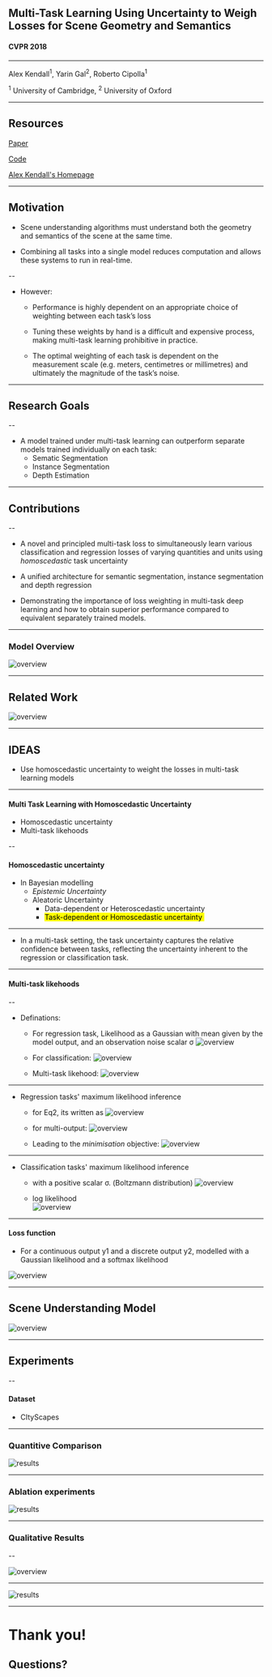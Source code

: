 
## Multi-Task Learning Using Uncertainty to Weigh Losses for Scene Geometry and Semantics

#### CVPR 2018

---

Alex Kendall<sup>1</sup>, Yarin Gal<sup>2</sup>, Roberto Cipolla<sup>1</sup>

<sup>1</sup> University of Cambridge, <sup>2</sup> University of Oxford

---

## Resources

[Paper](https://arxiv.org/pdf/1705.07115.pdf)

[Code](https://github.com/yaringal/multi-task-learning-example)

[Alex Kendall's Homepage](https://alexgkendall.com/research/)

---

##  Motivation

- Scene understanding algorithms must understand both the geometry and
semantics of the scene at the same time.

- Combining all tasks into a single model reduces computation and allows these systems to run in real-time.

--

- However:

  * Performance is highly dependent on an appropriate choice of weighting between each task’s loss

  * Tuning these weights by hand is a difficult and expensive process, making multi-task learning prohibitive in practice.
  
  * The optimal weighting of each task is dependent on the measurement scale (e.g. meters, centimetres or millimetres) and ultimately the magnitude of the task’s noise.

---

## Research Goals

--

- A model trained under multi-task learning can outperform separate models trained individually on each task:
  * Sematic Segmentation
  * Instance Segmentation
  * Depth Estimation

---

## Contributions

--

* A novel and principled multi-task loss to simultaneously learn various classification and regression losses of varying quantities and units using *homoscedastic* task uncertainty

* A unified architecture for semantic segmentation, instance segmentation and depth regression

* Demonstrating the importance of loss weighting in multi-task deep learning and how to obtain superior performance compared to equivalent separately trained models.

---

### Model Overview

![overview](assets/network.png)<!-- .element height="100%" width="100%" -->

---

## Related Work

![overview](assets/ablation.png)<!-- .element height="80%" width="80%" -->

---

## IDEAS

- Use homoscedastic uncertainty to weight the losses in multi-task learning models

---

#### Multi Task Learning with Homoscedastic Uncertainty

- Homoscedastic uncertainty
- Multi-task likehoods

--

#### Homoscedastic uncertainty

- In Bayesian modelling
  * *Epistemic Uncertainty*
  * Aleatoric Uncertainty
    * Data-dependent or  Heteroscedastic uncertainty
    * <mark>Task-dependent or Homoscedastic uncertainty </mark> 

---

- In a multi-task setting, the task uncertainty captures the relative confidence between tasks, reflecting the uncertainty inherent to the regression or classification task. 

---

#### Multi-task likehoods 

--

- Definations:
  - For regression task, Likelihood as a Gaussian with mean given by the model output, and an observation noise scalar σ
![overview](assets/eq2.png)<!-- .element height="40%" width="40%" -->

  - For classification:
![overview](assets/eq3.png)<!-- .element height="50%" width="50%" -->

  - Multi-task likehood:
![overview](assets/eq4.png)<!-- .element height="60%" width="60%" -->

---

- Regression tasks' maximum likelihood inference

  - for Eq2, its written as
![overview](assets/eq5.png)<!-- .element height="25%" width="25%" -->

  - for multi-output:
![overview](assets/eq6.png)<!-- .element height="25%" width="25%" -->

  - Leading to the *minimisation* objective:
![overview](assets/eq7.png)<!-- .element height="25%" width="25%" -->

---

- Classification tasks' maximum likelihood inference
  - with a positive scalar σ. (Boltzmann distribution)
![overview](assets/eq8.png)<!-- .element height="25%" width="25%" -->

  - log likelihood  
![overview](assets/eq9.png)<!-- .element height="25%" width="225%" -->

---

#### Loss function
- For a continuous output y1 and a discrete output y2, modelled with a Gaussian likelihood and a softmax likelihood

![overview](assets/eq10.png)<!-- .element height="8%" width=10%" -->

---

## Scene Understanding Model

![overview](assets/instance_seg.png)<!-- .element height="80%" width=100%" -->

---

## Experiments

--

#### Dataset

- CItyScapes

---

### Quantitive Comparison

![results](assets/comparison.png)<!-- .element height="100%" width="100%" -->

---

### Ablation experiments

![results](assets/comparison_1.png)<!-- .element height="100%" width="100%" -->

---

### Qualitative Results

--

![overview](assets/occlusion.png)<!-- .element height="80%" width="80%" -->

---

![results](assets/results.png)<!-- .element height="90%" width="90%" -->

---

# Thank you! 
## Questions?